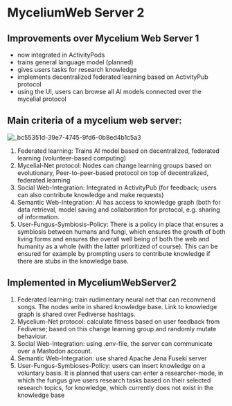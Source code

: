 # MyceliumWeb Server 2

## Improvements over Mycelium Web Server 1

- now integrated in ActivityPods
- trains general language model (planned)
- gives users tasks for research knowledge
- implements decentralized federated learning based on ActivityPub protocol
- using the UI, users can browse all AI models connected over the mycelial protocol

## Main criteria of a mycelium web server:

![_bc55351d-39e7-4745-9fd6-0b8ed4b1c5a3](https://github.com/user-attachments/assets/bc5909a8-0782-4a09-8489-c4263481d5b5)

1.	Federated learning: Trains AI model based on decentralized, federated learning (volunteer-based computing)
2.	Mycelial-Net protocol: Nodes can change learning groups based on evolutionary, Peer-to-peer-based protocol on top of decentralized, federated learning
3.	Social Web-Integration: Integrated in ActivityPub (for feedback; users can also contribute knowledge and make requests)
4.	Semantic Web-Integration: AI has access to knowledge graph (both for data retrieval, model saving and collaboration for protocol, e.g. sharing of information.
5.	User-Fungus-Symbiosis-Policy: There is a policy in place that ensures a symbiosis between humans and fungi, which ensures the growth of both living forms and ensures the overall well being of both the web and humanity as a whole (with the latter prioritized of course). This can be ensured for example by prompting users to contribute knowledge if there are stubs in the knowledge base.

## Implemented in MyceliumWebServer2

1. Federated learning: train rudimentary neural net that can recommend songs. The nodes write in shared knowledge base. Link to knowledge graph is shared over Fediverse hashtags.
2. Mycelium-Net protocol: calculate fitness based on user feedback from Fediverse; based on this change learning group and randomly mutate behaviour.
3. Social Web-Integration: using .env-file, the server can communicate over a Mastodon account.
4. Semantic Web-Integration: use shared Apache Jena Fuseki server
5. User-Fungus-Symbioses-Policy: users can insert knowledge on a voluntary basis. It is planned that users can enter a researcher-mode, in which the fungus give users research tasks based on their selected research topics, for knowledge, which currently does not exist in the knowledge base
